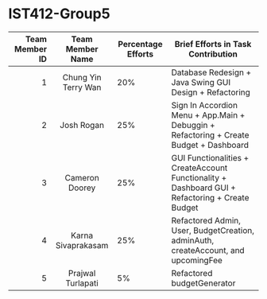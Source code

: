 # IST412-Group5
| Team Member ID |  Team Member Name   | Percentage Efforts | Brief Efforts in Task Contribution                                              |
|---------------:|:-------------------:|--------------------|---------------------------------------------------------------------------------|
|              1 | Chung Yin Terry Wan | 20%                | Database Redesign + Java Swing GUI Design + Refactoring                         |
|              2 |     Josh Rogan      | 25%                | Sign In Accordion Menu + App.Main + Debuggin + Refactoring + Create Budget + Dashboard                                             |
|              3 |   Cameron Doorey    | 25%                | GUI Functionalities + CreateAccount Functionality + Dashboard GUI + Refactoring + Create Budget|
|              4 | Karna Sivaprakasam  | 25%                | Refactored Admin, User, BudgetCreation, adminAuth, createAccount, and upcomingFee |
|              5 |  Prajwal Turlapati  | 5%                 | Refactored budgetGenerator                                                        |

